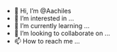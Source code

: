 - 👋 Hi, I’m @Aachiles
- 👀 I’m interested in ...
- 🌱 I’m currently learning ...
- 💞️ I’m looking to collaborate on ...
- 📫 How to reach me ...

<!---
Aachiles/Aachiles is a ✨ special ✨ repository because its `README.md` (this file) appears on your GitHub profile.
You can click the Preview link to take a look at your changes.
--->
